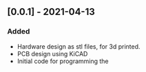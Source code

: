 

## [0.0.1] - 2021-04-13

### Added

- Hardware design as stl files, for 3d printed.
- PCB design using KiCAD
- Initial code for programming the 
